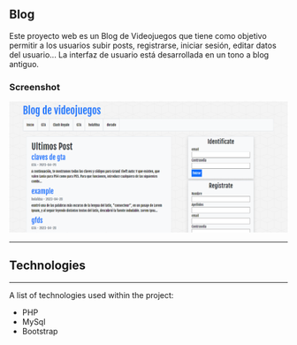 ## Blog
Este proyecto web es un Blog de Videojuegos que tiene como objetivo permitir a los usuarios subir posts, registrarse, iniciar sesión, editar datos del usuario... La interfaz de usuario está desarrollada en un tono a blog antiguo. 
### Screenshot
![Home](./web/home.png)
____________________________________________

## Technologies
***
A list of technologies used within the project:
* PHP 
* MySql
* Bootstrap
